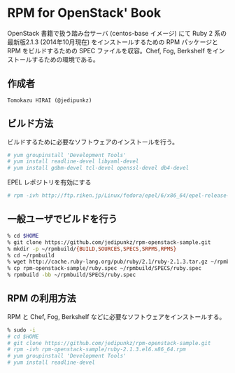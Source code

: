 RPM for OpenStack' Book
====================

OpenStack 書籍で扱う踏み台サーバ (centos-base イメージ) にて Ruby 2 系の最新版2.1.3 (2014年10月現在) をインストールするための RPM パッケージと RPM をビルドするための SPEC ファイルを収容。Chef, Fog, Berkshelf をインストールするための環境である。

作成者
----

    Tomokazu HIRAI (@jedipunkz)

ビルド方法
----

ビルドするために必要なソフトウェアのインストールを行う。

```bash
# yum groupinstall 'Development Tools'
# yum install readline-devel libyaml-devel
# yum install gdbm-devel tcl-devel openssl-devel db4-devel
```

EPEL レポジトリを有効にする

```bash
# rpm -ivh http://ftp.riken.jp/Linux/fedora/epel/6/x86_64/epel-release-6-8.noarch.rpm
```

一般ユーザでビルドを行う
----

```bash
% cd $HOME
% git clone https://github.com/jedipunkz/rpm-openstack-sample.git
% mkdir -p ~/rpmbuild/{BUILD,SOURCES,SPECS,SRPMS,RPMS}
% cd ~/rpmbuild
% wget http://cache.ruby-lang.org/pub/ruby/2.1/ruby-2.1.3.tar.gz ~/rpmbuild/SOURCES/ruby-2.1.3.tar.gz
% cp rpm-openstack-sample/ruby.spec ~/rpmbuild/SPECS/ruby.spec
% rpmbuild -bb ~/rpmbuild/SPECS/ruby.spec
```

RPM の利用方法
----

RPM と Chef, Fog, Berkshelf などに必要なソフトウェアをインストールする。

```bash
% sudo -i
# cd $HOME
# git clone https://github.com/jedipunkz/rpm-openstack-sample.git
# rpm -ivh rpm-openstack-sample/ruby-2.1.3.el6.x86_64.rpm
# yum groupinstall 'Development Tools'
# yum install readline-devel
```

